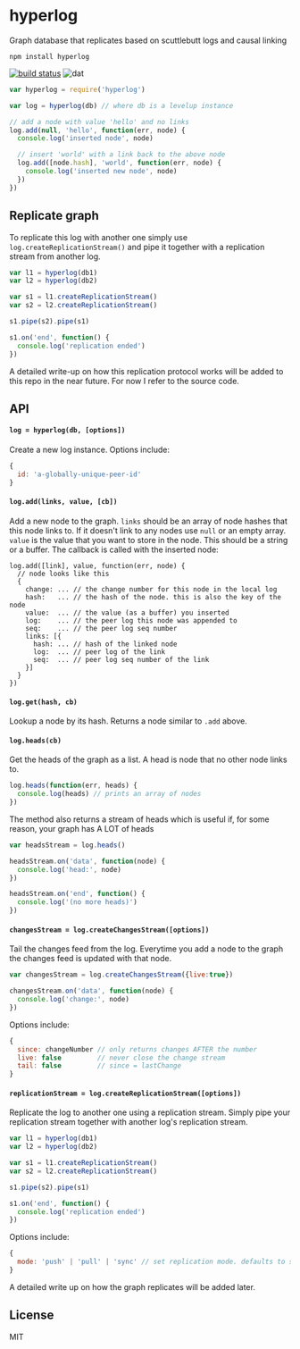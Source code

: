 # hyperlog

Graph database that replicates based on scuttlebutt logs and causal linking

```
npm install hyperlog
```

[![build status](http://img.shields.io/travis/mafintosh/hyperlog.svg?style=flat)](http://travis-ci.org/mafintosh/hyperlog)
![dat](http://img.shields.io/badge/Development%20sponsored%20by-dat-green.svg?style=flat)

``` js
var hyperlog = require('hyperlog')

var log = hyperlog(db) // where db is a levelup instance

// add a node with value 'hello' and no links
log.add(null, 'hello', function(err, node) {
  console.log('inserted node', node)

  // insert 'world' with a link back to the above node
  log.add([node.hash], 'world', function(err, node) {
    console.log('inserted new node', node)
  })
})
```

## Replicate graph

To replicate this log with another one simply use `log.createReplicationStream()` and pipe it together with a replication stream from another log.

``` js
var l1 = hyperlog(db1)
var l2 = hyperlog(db2)

var s1 = l1.createReplicationStream()
var s2 = l2.createReplicationStream()

s1.pipe(s2).pipe(s1)

s1.on('end', function() {
  console.log('replication ended')
})
```

A detailed write-up on how this replication protocol works will be added to this repo in the near
future. For now I refer to the source code.

## API

#### `log = hyperlog(db, [options])`

Create a new log instance. Options include:

``` js
{
  id: 'a-globally-unique-peer-id'
}
```

#### `log.add(links, value, [cb])`

Add a new node to the graph. `links` should be an array of node hashes that this node links to.
If it doesn't link to any nodes use `null` or an empty array. `value` is the value that you want to store
in the node. This should be a string or a buffer. The callback is called with the inserted node:

```
log.add([link], value, function(err, node) {
  // node looks like this
  {
    change: ... // the change number for this node in the local log
    hash:   ... // the hash of the node. this is also the key of the node
    value:  ... // the value (as a buffer) you inserted
    log:    ... // the peer log this node was appended to
    seq:    ... // the peer log seq number
    links: [{
      hash: ... // hash of the linked node
      log:  ... // peer log of the link
      seq:  ... // peer log seq number of the link
    }]
  }
})
```

#### `log.get(hash, cb)`

Lookup a node by its hash. Returns a node similar to `.add` above.

#### `log.heads(cb)`

Get the heads of the graph as a list. A head is node that no other node
links to.

``` js
log.heads(function(err, heads) {
  console.log(heads) // prints an array of nodes
})
```

The method also returns a stream of heads which is useful
if, for some reason, your graph has A LOT of heads

``` js
var headsStream = log.heads()

headsStream.on('data', function(node) {
  console.log('head:', node)
})

headsStream.on('end', function() {
  console.log('(no more heads)')
})
```

#### `changesStream = log.createChangesStream([options])`

Tail the changes feed from the log. Everytime you add a node to the graph
the changes feed is updated with that node.

``` js
var changesStream = log.createChangesStream({live:true})

changesStream.on('data', function(node) {
  console.log('change:', node)
})
```

Options include:

``` js
{
  since: changeNumber // only returns changes AFTER the number
  live: false         // never close the change stream
  tail: false         // since = lastChange
}
```

#### `replicationStream = log.createReplicationStream([options])`

Replicate the log to another one using a replication stream.
Simply pipe your replication stream together with another log's replication stream.

``` js
var l1 = hyperlog(db1)
var l2 = hyperlog(db2)

var s1 = l1.createReplicationStream()
var s2 = l2.createReplicationStream()

s1.pipe(s2).pipe(s1)

s1.on('end', function() {
  console.log('replication ended')
})
```

Options include:

``` js
{
  mode: 'push' | 'pull' | 'sync' // set replication mode. defaults to sync
}
```

A detailed write up on how the graph replicates will be added later.

## License

MIT
